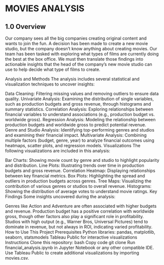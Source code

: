 # MOVIES ANALYSIS
## 1.0	Overview
Our company sees all the big companies creating original content and wants to join the fun. A decision has been made to create a new movie studio, but the company doesn’t know anything about creating movies. Our team has been tasked with exploring what types of films are currently doing the best at the box office. We must then translate those findings into actionable insights that the head of the company’s new movie studio can use to help decide what type of films to create.


Analysis and Methods
The analysis includes several statistical and visualization techniques to uncover insights:

Data Cleaning: Filtering missing values and removing outliers to ensure data quality.
Univariate Analysis: Examining the distribution of single variables, such as production budgets and gross revenue, through histograms and summary statistics.
Correlation Analysis: Exploring relationships between financial variables to understand associations (e.g., production budget vs. worldwide gross).
Regression Analysis: Modeling the relationship between production budgets and worldwide gross to predict potential revenue.
Genre and Studio Analysis: Identifying top-performing genres and studios and examining their financial impact.
Multivariate Analysis: Combining multiple factors (budget, genre, year) to analyze financial outcomes using heatmaps, scatter plots, and regression models.
Visualizations
The following visualizations are included in this analysis:

Bar Charts: Showing movie count by genre and studio to highlight popularity and distribution.
Line Plots: Illustrating trends over time in production budgets and gross revenue.
Correlation Heatmap: Displaying relationships between key financial metrics.
Box Plots: Highlighting the spread and outliers in production budgets across genres.
Tree Maps: Visualizing the contribution of various genres or studios to overall revenue.
Histograms: Showing the distribution of average votes to understand movie ratings.
Key Findings
Some insights uncovered during the analysis:

Genres like Action and Adventure are often associated with higher budgets and revenue.
Production budget has a positive correlation with worldwide gross, though other factors also play a significant role in profitability.
Studios with high output (e.g., Warner Bros, Universal Pictures) tend to dominate in revenue, but not always in ROI, indicating varied profitability.
How to Use This Project
Prerequisites
Python libraries: pandas, matplotlib, seaborn, statsmodels
Tableau Public for interactive visualizations
Instructions
Clone this repository:
bash
Copy code
git clone <repository-url>
Run financial_analysis.ipynb in Jupyter Notebook or any other compatible IDE.
Use Tableau Public to create additional visualizations by importing movies.csv.
